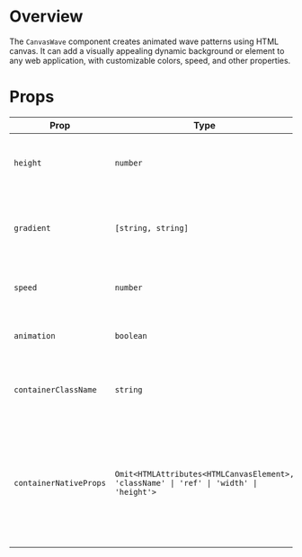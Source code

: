 # Overview
The `CanvasWave` component creates animated wave patterns using HTML canvas. It can add a visually appealing dynamic background or element to any web application, with customizable colors, speed, and other properties.

# Props

| Prop                  | Type                                        | Optional | Description                                                  |
|-----------------------|---------------------------------------------|----------|--------------------------------------------------------------|
| `height`              | `number`                                    | Yes       | Specifies the height of the canvas displaying the waves.     |
| `gradient`            | `[string, string]`                          | Yes       | Defines two colors to create a gradient effect in the waves. |
| `speed`               | `number`                                    | Yes       | Determines the speed of the wave animation.                  |
| `animation`           | `boolean`                                   | Yes       | Enables or disables the wave animation.                      |
| `containerClassName`  | `string`                                    | Yes       | Applies a class to the container initiating the component.  |
| `containerNativeProps`| `Omit<HTMLAttributes<HTMLCanvasElement>, 'className' \| 'ref' \| 'width' \| 'height'>` | Yes | Allows additional native props to be passed to the container, excluding 'className', 'ref', 'width', and 'height'. |
